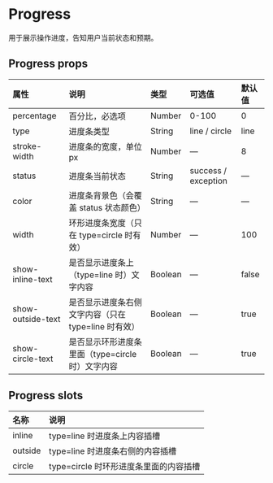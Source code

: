 # Progress

用于展示操作进度，告知用户当前状态和预期。

## Progress props

| 属性 | 说明 | 类型 | 可选值 | 默认值 |
| :--- | :--- | :--- | :--- | :--- |
| percentage | 百分比，必选项 | Number | 0-100 | 0 |
| type | 进度条类型 | String | line / circle | line |
| stroke-width | 进度条的宽度，单位 px | Number | — | 8 |
| status | 进度条当前状态 | String | success / exception | — |
| color | 进度条背景色（会覆盖 status 状态颜色） | String | — | — |
| width | 环形进度条宽度（只在 type=circle 时有效） | Number | — | 100 |
| show-inline-text | 是否显示进度条上（type=line 时）文字内容 | Boolean | — | false |
| show-outside-text | 是否显示进度条右侧文字内容（只在 type=line 时有效） | Boolean | — | true |
| show-circle-text | 是否显示环形进度条里面（type=circle 时）文字内容 | Boolean | — | true |

## Progress slots

| 名称 | 说明 |
| :--- | :--- |
| inline | type=line 时进度条上内容插槽 |
| outside | type=line 时进度条右侧的内容插槽 |
| circle | type=circle 时环形进度条里面的内容插槽 |

